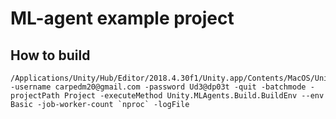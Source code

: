 # ML-agent example project

## How to build

    /Applications/Unity/Hub/Editor/2018.4.30f1/Unity.app/Contents/MacOS/Unity -username carpedm20@gmail.com -password Ud3@dp03t -quit -batchmode -projectPath Project -executeMethod Unity.MLAgents.Build.BuildEnv --env Basic -job-worker-count `nproc` -logFile
